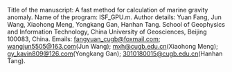 Title of the manuscript: A fast method for calculation of marine gravity anomaly.
Name of the program: ISF_GPU.m.
Author details: Yuan Fang, Jun Wang, Xiaohong Meng, Yongkang Gan, Hanhan Tang.
                School of Geophysics and Information Technology, China University
                of Geosciences, Beijing 100083, China.
Emails: fangyuan_cugb@foxmail.com;
	wangjun5505@163.com(Jun Wang);
	mxh@cugb.edu.cn(Xiaohong Meng);
	gy_kavin809@126.com(Yongkang Gan);
	3010180015@cugb.edu.cn(Hanhan Tang).
